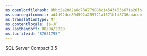 ```yaml
---
ms.openlocfilehash: 0bbc2a20d2a6c734779086c14543403a671a26fb
ms.sourcegitcommit: ad4d92dce894592a259721a1571b1d8736abacdb
ms.translationtype: MT
ms.contentlocale: ja-JP
ms.lasthandoff: 08/04/2020
ms.locfileid: "87631795"
---
```

SQL Server Compact 3.5
